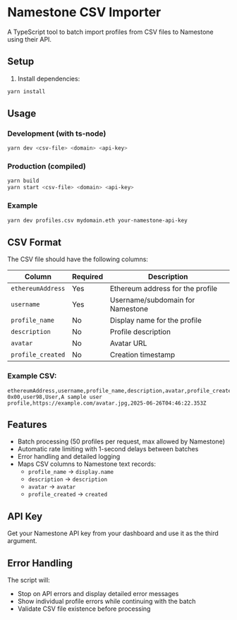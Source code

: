 # Namestone CSV Importer

A TypeScript tool to batch import profiles from CSV files to Namestone using their API.

## Setup

1. Install dependencies:
```bash
yarn install
```

## Usage

### Development (with ts-node)
```bash
yarn dev <csv-file> <domain> <api-key>
```

### Production (compiled)
```bash
yarn build
yarn start <csv-file> <domain> <api-key>
```

### Example
```bash
yarn dev profiles.csv mydomain.eth your-namestone-api-key
```

## CSV Format

The CSV file should have the following columns:

| Column | Required | Description |
|--------|----------|-------------|
| `ethereumAddress` | Yes | Ethereum address for the profile |
| `username` | Yes | Username/subdomain for Namestone |
| `profile_name` | No | Display name for the profile |
| `description` | No | Profile description |
| `avatar` | No | Avatar URL |
| `profile_created` | No | Creation timestamp |

### Example CSV:
```csv
ethereumAddress,username,profile_name,description,avatar,profile_created
0x00,user98,User,A sample user profile,https://example.com/avatar.jpg,2025-06-26T04:46:22.353Z
```

## Features

- Batch processing (50 profiles per request, max allowed by Namestone)
- Automatic rate limiting with 1-second delays between batches
- Error handling and detailed logging
- Maps CSV columns to Namestone text records:
  - `profile_name` → `display.name`
  - `description` → `description`
  - `avatar` → `avatar`
  - `profile_created` → `created`

## API Key

Get your Namestone API key from your dashboard and use it as the third argument.

## Error Handling

The script will:
- Stop on API errors and display detailed error messages
- Show individual profile errors while continuing with the batch
- Validate CSV file existence before processing